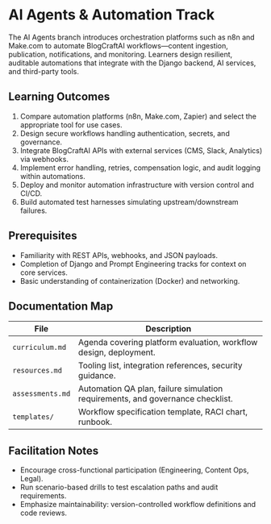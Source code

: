 # AI Agents & Automation Track

The AI Agents branch introduces orchestration platforms such as n8n and Make.com to automate BlogCraftAI workflows—content ingestion, publication, notifications, and monitoring. Learners design resilient, auditable automations that integrate with the Django backend, AI services, and third-party tools.

## Learning Outcomes

1. Compare automation platforms (n8n, Make.com, Zapier) and select the appropriate tool for use cases.
2. Design secure workflows handling authentication, secrets, and governance.
3. Integrate BlogCraftAI APIs with external services (CMS, Slack, Analytics) via webhooks.
4. Implement error handling, retries, compensation logic, and audit logging within automations.
5. Deploy and monitor automation infrastructure with version control and CI/CD.
6. Build automated test harnesses simulating upstream/downstream failures.

## Prerequisites

- Familiarity with REST APIs, webhooks, and JSON payloads.
- Completion of Django and Prompt Engineering tracks for context on core services.
- Basic understanding of containerization (Docker) and networking.

## Documentation Map

| File | Description |
| --- | --- |
| `curriculum.md` | Agenda covering platform evaluation, workflow design, deployment. |
| `resources.md` | Tooling list, integration references, security guidance. |
| `assessments.md` | Automation QA plan, failure simulation requirements, and governance checklist. |
| `templates/` | Workflow specification template, RACI chart, runbook. |

## Facilitation Notes

- Encourage cross-functional participation (Engineering, Content Ops, Legal).
- Run scenario-based drills to test escalation paths and audit requirements.
- Emphasize maintainability: version-controlled workflow definitions and code reviews.

